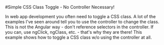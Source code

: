 #Simple CSS Class Toggle - No Controller Necessary!

In web app development you often need to toggle a CSS class. A lot of the examples I've seen around tell you to use the controller
to change the class. This is not the Angular way - don't reference selectors in the controller. If you can, use ngClick, ngClass, etc. - that's
why they are there! This example shows how to toggle a CSS class w/o using the controller at all.